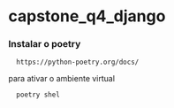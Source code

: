 # capstone_q4_django

### Instalar o poetry
```shell
  https://python-poetry.org/docs/
```

para ativar o ambiente virtual

```shell
  poetry shel
```

